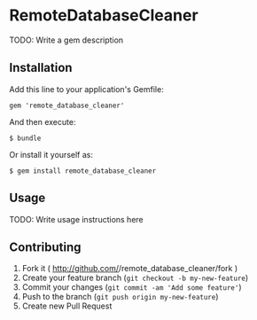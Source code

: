 # RemoteDatabaseCleaner

TODO: Write a gem description

## Installation

Add this line to your application's Gemfile:

    gem 'remote_database_cleaner'

And then execute:

    $ bundle

Or install it yourself as:

    $ gem install remote_database_cleaner

## Usage

TODO: Write usage instructions here

## Contributing

1. Fork it ( http://github.com/<my-github-username>/remote_database_cleaner/fork )
2. Create your feature branch (`git checkout -b my-new-feature`)
3. Commit your changes (`git commit -am 'Add some feature'`)
4. Push to the branch (`git push origin my-new-feature`)
5. Create new Pull Request
